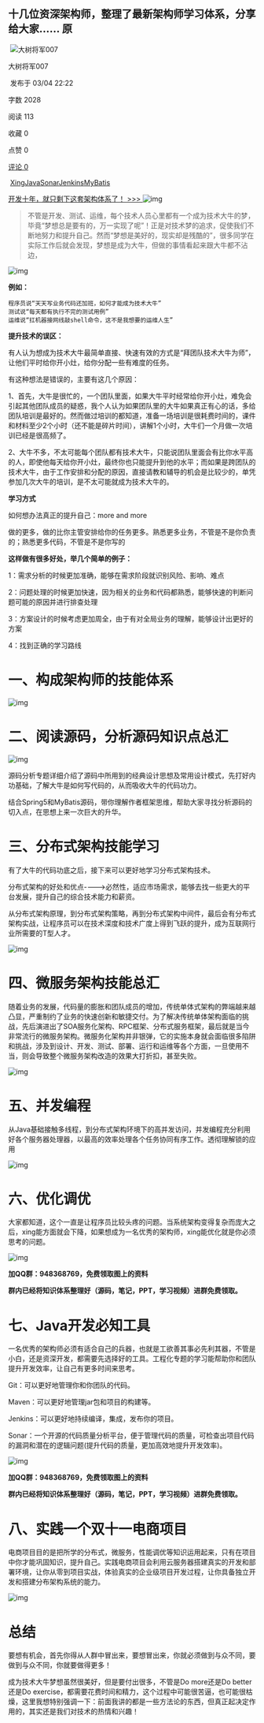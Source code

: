 ##                          十几位资深架构师，整理了最新架构师学习体系，分享给大家......                                                                             原

​                 ![大树将军007](assets/50x50-1554462967534.jpg)             

大树将军007

​                             发布于 03/04 22:22

字数 2028

阅读 113

收藏 0

点赞 0

[ 评论 0](https://my.oschina.net/u/3985214/blog/3017883#comments)

​                                 [Xing](https://my.oschina.net/u/3985214?q=Xing)[Java](https://my.oschina.net/u/3985214?q=Java)[Sonar](https://my.oschina.net/u/3985214?q=Sonar)[Jenkins](https://my.oschina.net/u/3985214?q=Jenkins)[MyBatis](https://my.oschina.net/u/3985214?q=MyBatis)                            

[开发十年，就只剩下这套架构体系了！ >>> ](https://my.oschina.net/u/3985214/blog/3018099?tdsourcetag=s_pcqq_aiomsg)  ![img](assets/hot3-1554462967771.png)

> ​    不管是开发、测试、运维，每个技术人员心里都有一个成为技术大牛的梦，毕竟“梦想总是要有的，万一实现了呢”！正是对技术梦的追求，促使我们不断地努力和提升自己。然而“梦想是美好的，现实却是残酷的”，很多同学在实际工作后就会发现，梦想是成为大牛，但做的事情看起来跟大牛都不沾边，   

 

![img](assets/0a231e7359fb44f9990285ea7c07f28d.jpg)

 

 

 

 

**例如：**

```
程序员说“天天写业务代码还加班，如何才能成为技术大牛”
测试说“每天都有执行不完的测试用例”
运维说“扛机器接网线敲shell命令，这不是我想要的运维人生”
```

**提升技术的误区：**

有人认为想成为技术大牛最简单直接、快速有效的方式是“拜团队技术大牛为师”，让他们平时给你开小灶，给你分配一些有难度的任务。

有这种想法是错误的，主要有这几个原因：

1、首先，大牛是很忙的，一个团队里面，如果大牛平时经常给你开小灶，难免会引起其他团队成员的疑惑，我个人认为如果团队里的大牛如果真正有心的话，多给团队培训是最好的。然而做过培训的都知道，准备一场培训是很耗费时间的，课件和材料至少2个小时（还不能是碎片时间），讲解1个小时，大牛们一个月做一次培训已经是很高频了。

2、大牛不多，不太可能每个团队都有技术大牛，只能说团队里面会有比你水平高的人，即使他每天给你开小灶，最终你也只能提升到他的水平；而如果是跨团队的技术大牛，由于工作安排和分配的原因，直接请教和辅导的机会是比较少的，单凭参加几次大牛的培训，是不太可能就成为技术大牛的。

**学习方式**

如何想办法真正的提升自己：more and more

做的更多，做的比你主管安排给你的任务更多。熟悉更多业务，不管是不是你负责的；熟悉更多代码，不管是不是你写的

**这样做有很多好处，举几个简单的例子：**

1：需求分析的时候更加准确，能够在需求阶段就识别风险、影响、难点

2：问题处理的时候更加快速，因为相关的业务和代码都熟悉，能够快速的判断问题可能的原因并进行排查处理

3：方案设计的时候考虑更加周全，由于有对全局业务的理解，能够设计出更好的方案

4：找到正确的学习路线



# 一、构成架构师的技能体系

 

![img](assets/5df3e610a45c4c1ba5328658db042e1c.jpg)

 

 

 

 



# 二、阅读源码，分析源码知识点总汇

 

![img](assets/7a3c98dbdb5247e09d87c281960f5c94.jpg)

 

 

 

 

源码分析专题详细介绍了源码中所用到的经典设计思想及常用设计模式，先打好内功基础，了解大牛是如何写代码的，从而吸收大牛的代码功力。

结合Spring5和MyBatis源码，带你理解作者框架思维，帮助大家寻找分析源码的切入点，在思想上来一次巨大的升华。



# 三、分布式架构技能学习

有了大牛的代码功底之后，接下来可以更好地学习分布式架构技术。

分布式架构的好处和优点---->必然性，适应市场需求，能够去找一些更大的平台发展，提升自己的综合技术能力和薪资。

从分布式架构原理，到分布式架构策略，再到分布式架构中间件，最后会有分布式架构实战，让程序员可以在技术深度和技术广度上得到飞跃的提升，成为互联网行业所需要的T型人才。

 

![img](assets/8347bd65a5ab4fc09ce0e0da54d8ddf9.jpg)

 

 

 

 



# 四、微服务架构技能总汇

随着业务的发展，代码量的膨胀和团队成员的增加，传统单体式架构的弊端越来越凸显，严重制约了业务的快速创新和敏捷交付。为了解决传统单体架构面临的挑战，先后演进出了SOA服务化架构、RPC框架、分布式服务框架，最后就是当今非常流行的微服务架构。微服务化架构并非银弹，它的实施本身就会面临很多陷阱和挑战，涉及到设计、开发、测试、部署、运行和运维等各个方面，一旦使用不当，则会导致整个微服务架构改造的效果大打折扣，甚至失败。

 

![img](assets/a64ef7eef7e14e4ba0a5857d805bf08e.jpg)

 

 

 

 



# 五、并发编程

从Java基础接触多线程，到分布式架构环境下的高并发访问，并发编程充分利用好各个服务器处理器，以最高的效率处理各个任务协同有序工作。透彻理解锁的应用

 

![img](assets/f67075bf7dcb40ca936ac2f5ed350837.jpg)

 

 

 



# 六、优化调优

大家都知道，这个一直是让程序员比较头疼的问题。当系统架构变得复杂而庞大之后，xing能方面就会下降，如果想成为一名优秀的架构师，xing能优化就是你必须思考的问题。

 

![img](assets/2019022737.jpg)

**加QQ群：948368769，免费领取图上的资料**

**群内已经将知识体系整理好（源码，笔记，PPT，学习视频）进群免费领取。**

 

 

 



# 七、Java开发必知工具

一名优秀的架构师必须有适合自己的兵器，也就是工欲善其事必先利其器，不管是小白，还是资深开发，都需要先选择好的工具。工程化专题的学习能帮助你和团队提升开发效率，让自己有更多时间来思考。

Git：可以更好地管理你和你团队的代码。

Maven：可以更好地管理jar包和项目的构建等。

Jenkins：可以更好地持续编译，集成，发布你的项目。

Sonar：一个开源的代码质量分析平台，便于管理代码的质量，可检查出项目代码的漏洞和潜在的逻辑问题(提升代码的质量，更加高效地提升开发效率)。

 

![img](assets/b505071be560449aa24be06079c7310d.jpg)

 

**加QQ群：948368769，免费领取图上的资料**

**群内已经将知识体系整理好（源码，笔记，PPT，学习视频）进群免费领取。**

 

 



# 八、实践一个双十一电商项目

电商项目目的是把所学的分布式，微服务，性能调优等知识运用起来，只有在项目中你才能巩固知识，提升自己。实践电商项目会利用云服务器搭建真实的开发和部署环境，让你从零到项目实战，体验真实的企业级项目开发过程，让你具备独立开发和搭建分布架构系统的能力。

 

![img](assets/227966f24fa749a381b07d5da9a9d034.jpg)

 

 

 

 



# 总结

要想有机会，首先你得从人群中冒出来，要想冒出来，你就必须做到与众不同，要做到与众不同，你就要做得更多！

成为技术大牛梦想虽然很美好，但是要付出很多，不管是Do more还是Do better还是Do  exercise，都需要花费时间和精力，这个过程中可能很苦逼，也可能很枯燥，这里我想特别强调一下：前面我讲的都是一些方法论的东西，但真正起决定作用的，其实还是我们对技术的热情和兴趣！